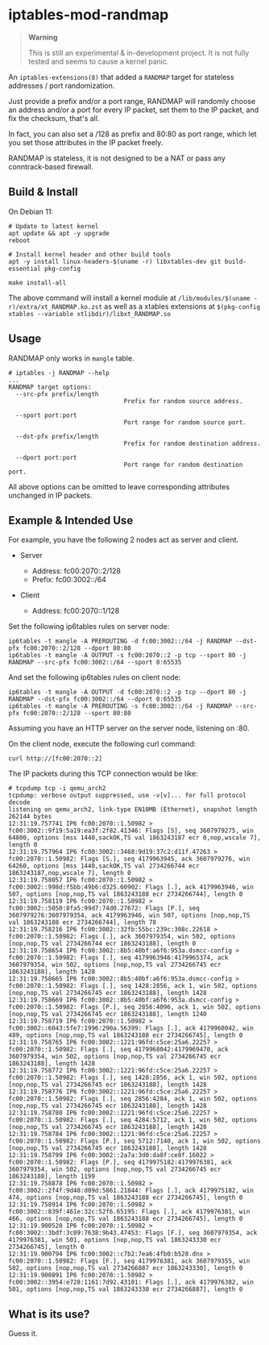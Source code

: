 iptables-mod-randmap
===================

> **Warning**
>
> This is still an experimental & in-development project.
> It is not fully tested and seems to cause a kernel panic.

An `iptables-extensions(8)` that added a `RANDMAP` target for stateless
addresses / port randomization.

Just provide a prefix and/or a port range, RANDMAP will randomly choose an
address and/or a port for every IP packet, set them to the IP packet, and fix
the checksum, that's all.

In fact, you can also set a /128 as prefix and 80:80 as port range, which let
you set those attributes in the IP packet freely.

RANDMAP is stateless, it is not designed to be a NAT or pass any
conntrack-based firewall.


## Build & Install

On Debian 11:
```
# Update to latest kernel
apt update && apt -y upgrade
reboot

# Install kernel header and other build tools
apt -y install linux-headers-$(uname -r) libxtables-dev git build-essential pkg-config
```

```
make install-all
```

The above command will install a kernel module at 
`/lib/modules/$(uname -r)/extra/xt_RANDMAP.ko.zst`
as well as a xtables extensions at
`$(pkg-config xtables --variable xtlibdir)/libxt_RANDMAP.so`


## Usage

RANDMAP only works in `mangle` table.

```
# iptables -j RANDMAP --help
...
RANDMAP target options:
  --src-pfx prefix/length
                                Prefix for random source address.

  --sport port:port
                                Port range for random source port.

  --dst-pfx prefix/length
                                Prefix for random destination address.

  --dport port:port
                                Port range for random destination port.

```

All above options can be omitted to leave corresponding attributes unchanged in
IP packets.


## Example & Intended Use

For example, you have the following 2 nodes act as server and client.

+ Server
  + Address: fc00:2070::2/128
  + Prefix: fc00:3002::/64

+ Client
  + Address: fc00:2070::1/128

Set the following ip6tables rules on server node:

```
ip6tables -t mangle -A PREROUTING -d fc00:3002::/64 -j RANDMAP --dst-pfx fc00:2070::2/128 --dport 80:80
ip6tables -t mangle -A OUTPUT -s fc00:2070::2 -p tcp --sport 80 -j RANDMAP --src-pfx fc00:3002::/64 --sport 0:65535
```

And set the following ip6tables rules on client node:

```
ip6tables -t mangle -A OUTPUT -d fc00:2070::2 -p tcp --dport 80 -j RANDMAP --dst-pfx fc00:3002::/64 --dport 0:65535
ip6tables -t mangle -A PREROUTING -s fc00:3002::/64 -j RANDMAP --src-pfx fc00:2070::2/128 --sport 80:80
```

Assuming you have an HTTP server on the server node, listening on :80.

On the client node, execute the following curl command:

```
curl http://[fc00:2070::2]
```

The IP packets during this TCP connection would be like:

```
# tcpdump tcp -i qemu_arch2 
tcpdump: verbose output suppressed, use -v[v]... for full protocol decode
listening on qemu_arch2, link-type EN10MB (Ethernet), snapshot length 262144 bytes
12:31:19.757741 IP6 fc00:2070::1.50982 > fc00:3002::9f19:5a19:ea3f:2f82.41346: Flags [S], seq 3607979275, win 64800, options [mss 1440,sackOK,TS val 1863243187 ecr 0,nop,wscale 7], length 0
12:31:19.757964 IP6 fc00:3002::3468:9d19:37c2:d11f.47263 > fc00:2070::1.50982: Flags [S.], seq 4179963945, ack 3607979276, win 64260, options [mss 1440,sackOK,TS val 2734266744 ecr 1863243187,nop,wscale 7], length 0
12:31:19.758057 IP6 fc00:2070::1.50982 > fc00:3002::998d:f5bb:49b6:d325.60902: Flags [.], ack 4179963946, win 507, options [nop,nop,TS val 1863243188 ecr 2734266744], length 0
12:31:19.758119 IP6 fc00:2070::1.50982 > fc00:3002::5050:8fa5:99d7:74d0.27672: Flags [P.], seq 3607979276:3607979354, ack 4179963946, win 507, options [nop,nop,TS val 1863243188 ecr 2734266744], length 78
12:31:19.758216 IP6 fc00:3002::32fb:55bc:239c:308c.22618 > fc00:2070::1.50982: Flags [.], ack 3607979354, win 502, options [nop,nop,TS val 2734266744 ecr 1863243188], length 0
12:31:19.758654 IP6 fc00:3002::8b5:40bf:a6f6:953a.dsmcc-config > fc00:2070::1.50982: Flags [.], seq 4179963946:4179965374, ack 3607979354, win 502, options [nop,nop,TS val 2734266745 ecr 1863243188], length 1428
12:31:19.758665 IP6 fc00:3002::8b5:40bf:a6f6:953a.dsmcc-config > fc00:2070::1.50982: Flags [.], seq 1428:2856, ack 1, win 502, options [nop,nop,TS val 2734266745 ecr 1863243188], length 1428
12:31:19.758669 IP6 fc00:3002::8b5:40bf:a6f6:953a.dsmcc-config > fc00:2070::1.50982: Flags [P.], seq 2856:4096, ack 1, win 502, options [nop,nop,TS val 2734266745 ecr 1863243188], length 1240
12:31:19.758719 IP6 fc00:2070::1.50982 > fc00:3002::6043:5fe7:1996:290a.56399: Flags [.], ack 4179968042, win 489, options [nop,nop,TS val 1863243188 ecr 2734266745], length 0
12:31:19.758765 IP6 fc00:3002::1221:96fd:c5ce:25a6.22257 > fc00:2070::1.50982: Flags [.], seq 4179968042:4179969470, ack 3607979354, win 502, options [nop,nop,TS val 2734266745 ecr 1863243188], length 1428
12:31:19.758772 IP6 fc00:3002::1221:96fd:c5ce:25a6.22257 > fc00:2070::1.50982: Flags [.], seq 1428:2856, ack 1, win 502, options [nop,nop,TS val 2734266745 ecr 1863243188], length 1428
12:31:19.758776 IP6 fc00:3002::1221:96fd:c5ce:25a6.22257 > fc00:2070::1.50982: Flags [.], seq 2856:4284, ack 1, win 502, options [nop,nop,TS val 2734266745 ecr 1863243188], length 1428
12:31:19.758780 IP6 fc00:3002::1221:96fd:c5ce:25a6.22257 > fc00:2070::1.50982: Flags [.], seq 4284:5712, ack 1, win 502, options [nop,nop,TS val 2734266745 ecr 1863243188], length 1428
12:31:19.758784 IP6 fc00:3002::1221:96fd:c5ce:25a6.22257 > fc00:2070::1.50982: Flags [P.], seq 5712:7140, ack 1, win 502, options [nop,nop,TS val 2734266745 ecr 1863243188], length 1428
12:31:19.758799 IP6 fc00:3002::2a7a:3d0:da8f:ce8f.16022 > fc00:2070::1.50982: Flags [P.], seq 4179975182:4179976381, ack 3607979354, win 502, options [nop,nop,TS val 2734266745 ecr 1863243188], length 1199
12:31:19.758878 IP6 fc00:2070::1.50982 > fc00:3002::2f4f:9d48:d09d:5861.21844: Flags [.], ack 4179975182, win 474, options [nop,nop,TS val 1863243188 ecr 2734266745], length 0
12:31:19.758914 IP6 fc00:2070::1.50982 > fc00:3002::839f:461e:32c:52f6.65195: Flags [.], ack 4179976381, win 466, options [nop,nop,TS val 1863243188 ecr 2734266745], length 0
12:31:19.900520 IP6 fc00:2070::1.50982 > fc00:3002::3bdf:3c09:7638:9b43.47453: Flags [F.], seq 3607979354, ack 4179976381, win 501, options [nop,nop,TS val 1863243330 ecr 2734266745], length 0
12:31:19.900794 IP6 fc00:3002::c7b2:7ea6:4fb0:b528.dnx > fc00:2070::1.50982: Flags [F.], seq 4179976381, ack 3607979355, win 502, options [nop,nop,TS val 2734266887 ecr 1863243330], length 0
12:31:19.900891 IP6 fc00:2070::1.50982 > fc00:3002::3954:e728:1161:7d92.43101: Flags [.], ack 4179976382, win 501, options [nop,nop,TS val 1863243330 ecr 2734266887], length 0
```


## What is its use?

Guess it.

